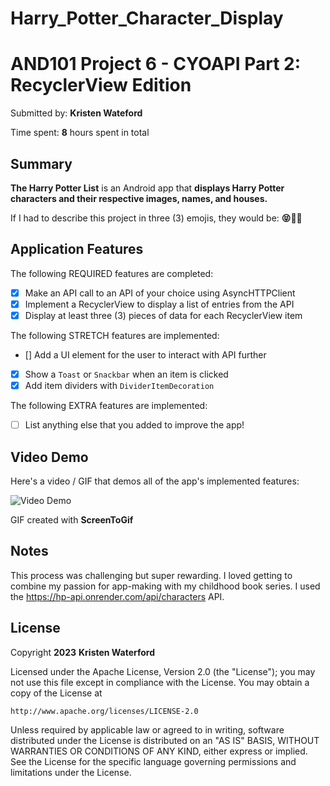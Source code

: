 # Harry_Potter_Character_Display
# AND101 Project 6 - CYOAPI Part 2: RecyclerView Edition

Submitted by: **Kristen Wateford**

Time spent: **8** hours spent in total

## Summary

**The Harry Potter List** is an Android app that **displays Harry Potter characters and their respective images, names, and houses.**

If I had to describe this project in three (3) emojis, they would be: **😝👻🤖**

## Application Features

<!-- (This is a comment) Please be sure to change the [ ] to [x] for any features you completed.  If a feature is not checked [x], you might miss the points for that item! -->

The following REQUIRED features are completed:

- [x] Make an API call to an API of your choice using AsyncHTTPClient
- [x] Implement a RecyclerView to display a list of entries from the API
- [x] Display at least three (3) pieces of data for each RecyclerView item

The following STRETCH features are implemented:

- [] Add a UI element for the user to interact with API further
- [x] Show a `Toast` or `Snackbar` when an item is clicked
- [x] Add item dividers with `DividerItemDecoration`

The following EXTRA features are implemented:

- [ ] List anything else that you added to improve the app!

## Video Demo

Here's a video / GIF that demos all of the app's implemented features:

<image src='https://i.postimg.cc/vBwbx0MV/ezgif-2-942b39fcbd.gif' title='Video Demo' width='' alt='Video Demo' />

GIF created with **ScreenToGif**

<!-- Recommended tools:
- [Kap](https://getkap.co/) for macOS
- [ScreenToGif](https://www.screentogif.com/) for Windows
- [peek](https://github.com/phw/peek) for Linux. -->

## Notes

This process was challenging but super rewarding. I loved getting to combine my passion for app-making with my childhood book series. I used the https://hp-api.onrender.com/api/characters API.
## License

Copyright **2023** **Kristen Waterford**

Licensed under the Apache License, Version 2.0 (the "License");
you may not use this file except in compliance with the License.
You may obtain a copy of the License at

    http://www.apache.org/licenses/LICENSE-2.0

Unless required by applicable law or agreed to in writing, software
distributed under the License is distributed on an "AS IS" BASIS,
WITHOUT WARRANTIES OR CONDITIONS OF ANY KIND, either express or implied.
See the License for the specific language governing permissions and
limitations under the License.
